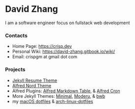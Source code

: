 # David Zhang

I am a software engineer focus on fullstack web development

### Contacts

- Home Page: <https://crisp.dev>
- Personal Wiki: <https://david-zhang.gitbook.io/wiki/>
- Email: crispgm at gmail dot com

### Projects

- [Jekyll Resume Theme](https://github.com/crispgm/resume)
- [Alfred Nord Theme](https://github.com/crispgm/alfred-nord)
- Alfred Plugins: [Alfred Markdown Table](https://github.com/crispgm/alfred-markdown-table), & [Alfred Cron](https://github.com/crispgm/alfred-cron)
- More Jekyll Themes: [Minimal](https://github.com/crispgm/minimal), [Moderu](https://github.com/crispgm/moderu), & [bwb](https://github.com/crispgm/black-white-blue)
- my [macOS dotfiles](https://github.com/crispgm/dotfiles) & [arch-linux-dotfiles](https://github.com/crispgm/arch-linux-dotfiles)
